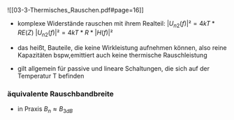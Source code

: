 
![[03-3-Thermisches_Rauschen.pdf#page=16]]

- komplexe Widerstände rauschen mit ihrem Realteil: 
$|U_{n2}(f)|²=4kT*RE(Z)$
$|U_{n2}(f)|²=4kT*R*|H(f)|²$

- das heißt, Bauteile, die keine Wirkleistung aufnehmen können, also reine Kapazitäten bspw,emittiert auch keine thermische Rauschleistung
- gilt allgemein für passive und lineare Schaltungen, die sich auf der Temperatur T befinden





### äquivalente Rauschbandbreite
- in Praxis $B_n \approx B_{3dB}$ 
